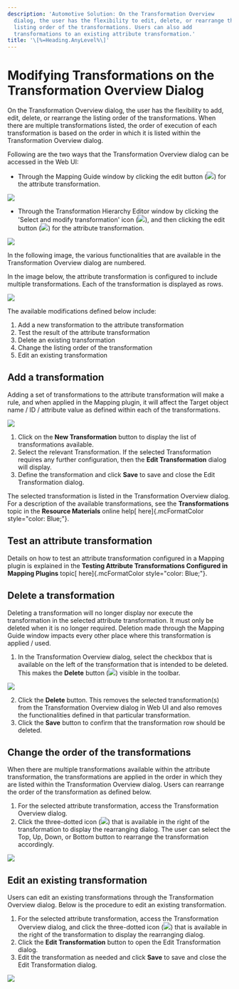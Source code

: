 ```yaml
---
description: 'Automotive Solution: On the Transformation Overview
  dialog, the user has the flexibility to edit, delete, or rearrange the
  listing order of the transformations. Users can also add
  transformations to an existing attribute transformation.'
title: '\[%=Heading.AnyLevel%\]'
---
```


Modifying Transformations on the Transformation Overview Dialog
===============================================================

On the Transformation Overview dialog, the user has the flexibility to
add, edit, delete, or rearrange the listing order of the
transformations. When there are multiple transformations listed, the
order of execution of each transformation is based on the order in which
it is listed within the Transformation Overview dialog.

Following are the two ways that the Transformation Overview dialog can
be accessed in the Web UI:

-   Through the Mapping Guide window by clicking the edit button
    (![](../../../Resources/Images/Data%20Onboarding/Edit%20icon.png))
    for the attribute transformation.

![](../../../Resources/Images/Data%20Onboarding/236.png)

-   Through the Transformation Hierarchy Editor window by clicking the
    \'Select and modify transformation\' icon
    (![](../../../Resources/Images/Release%20Notes/9.3mp2/Select%20and%20modify.png)),
    and then clicking the edit button
    (![](../../../Resources/Images/Data%20Onboarding/Edit%20icon.png))
    for the attribute transformation.

![](../../../Resources/Images/Data%20Onboarding/237.png)

In the following image, the various functionalities that are available
in the Transformation Overview dialog are numbered.

In the image below, the attribute transformation is configured to
include multiple transformations. Each of the transformation is
displayed as rows.

![](../../../Resources/Images/Data%20Onboarding/234.png)

The available modifications defined below include:

1.  Add a new transformation to the attribute transformation
2.  Test the result of the attribute transformation
3.  Delete an existing transformation
4.  Change the listing order of the transformation
5.  Edit an existing transformation

Add a transformation
--------------------

Adding a set of transformations to the attribute transformation will
make a rule, and when applied in the Mapping plugin, it will affect the
Target object name / ID / attribute value as defined within each of the
transformations.

![](../../../Resources/Images/Data%20Onboarding/231.png)

1.  Click on the **New Transformation** button to display the list of
    transformations available.
2.  Select the relevant Transformation. If the selected Transformation
    requires any further configuration, then the **Edit Transformation**
    dialog will display.
3.  Define the transformation and click **Save** to save and close the
    Edit Transformation dialog.

The selected transformation is listed in the Transformation Overview
dialog. For a description of the available transformations, see the
**Transformations** topic in the **Resource Materials** online help[
here]{.mcFormatColor style="color: Blue;"}.

Test an attribute transformation
--------------------------------

Details on how to test an attribute transformation configured in a
Mapping plugin is explained in the **Testing Attribute Transformations
Configured in Mapping Plugins** topic[ here]{.mcFormatColor
style="color: Blue;"}.

Delete a transformation
-----------------------

Deleting a transformation will no longer display nor execute the
transformation in the selected attribute transformation. It must only be
deleted when it is no longer required. Deletion made through the Mapping
Guide window impacts every other place where this transformation is
applied / used.

1.  In the Transformation Overview dialog, select the checkbox that is
    available on the left of the transformation that is intended to be
    deleted. This makes the **Delete** button
    (![](../../../Resources/Images/Data%20Onboarding/Delete%20button.png))
    visible in the toolbar.

![](../../../Resources/Images/Data%20Onboarding/235.png)

2.  Click the **Delete** button. This removes the selected
    transformation(s) from the Transformation Overview dialog in Web UI
    and also removes the functionalities defined in that particular
    transformation.
3.  Click the **Save** button to confirm that the transformation row
    should be deleted.

Change the order of the transformations
---------------------------------------

When there are multiple transformations available within the attribute
transformation, the transformations are applied in the order in which
they are listed within the Transformation Overview dialog. Users can
rearrange the order of the transformation as defined below.

1.  For the selected attribute transformation, access the Transformation
    Overview dialog.
2.  Click the three-dotted icon
    (![](../../../Resources/Images/Data%20Onboarding/three%20dotted%20icon.png))
    that is available in the right of the transformation to display the
    rearranging dialog. The user can select the Top, Up, Down, or Bottom
    button to rearrange the transformation accordingly.

![](../../../Resources/Images/Data%20Onboarding/232.png)

Edit an existing transformation
-------------------------------

Users can edit an existing transformations through the Transformation
Overview dialog. Below is the procedure to edit an existing
transformation.

1.  For the selected attribute transformation, access the Transformation
    Overview dialog, and click the three-dotted icon
    (![](../../../Resources/Images/Data%20Onboarding/three%20dotted%20icon.png))
    that is available in the right of the transformation to display the
    rearranging dialog.
2.  Click the **Edit Transformation** button to open the Edit
    Transformation dialog.
3.  Edit the transformation as needed and click **Save** to save and
    close the Edit Transformation dialog.

![](../../../Resources/Images/Data%20Onboarding/233.png)

